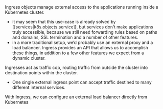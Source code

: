 
Ingress objects manage external access to the applications running inside a Kubernetes cluster.
- it may seem that this use-case is already solved by [[services|k8s.objects.service]], but services don't make applications truly accessible, because we still need forwarding rules based on paths and domains, SSL termination and a number of other features.
- in a more traditional setup, we’d probably use an external proxy and a load balancer. Ingress provides an API that allows us to accomplish these things, in addition to a few other features we expect from a dynamic cluster.

Ingresses act as traffic cop, routing traffic from outside the cluster into destination points within the cluster.
- One single external ingress point can accept traffic destined to many different internal services.

With Ingress, we can configure an external load balancer directly from Kubernetes
